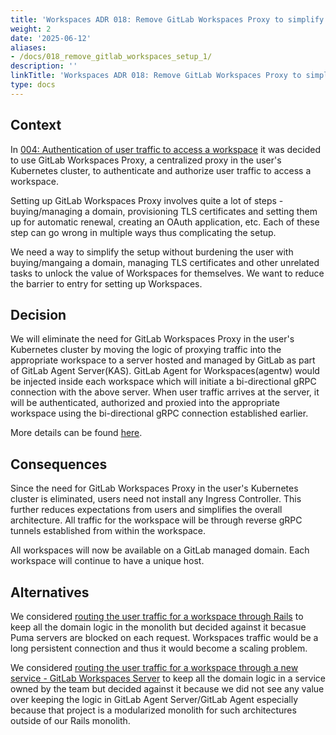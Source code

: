 ```yaml
---
title: 'Workspaces ADR 018: Remove GitLab Workspaces Proxy to simplify setup'
weight: 2
date: '2025-06-12'
aliases:
- /docs/018_remove_gitlab_workspaces_setup_1/
description: ''
linkTitle: 'Workspaces ADR 018: Remove GitLab Workspaces Proxy to simplify setup'
type: docs
---
```


## Context

In [004: Authentication of user traffic to access a workspace](./004_authentication_of_user_traffic_to_access_workspace.md)
it was decided to use GitLab Workspaces Proxy, a centralized proxy in the user's Kubernetes cluster,
to authenticate and authorize user traffic to access a workspace.

Setting up GitLab Workspaces Proxy involves quite a lot of steps - buying/managing a domain, provisioning TLS certificates and
setting them up for automatic renewal, creating an OAuth application, etc.
Each of these step can go wrong in multiple ways thus complicating the setup.

We need a way to simplify the setup without burdening the user with buying/mangaing a domain, managing TLS certificates and other unrelated tasks to unlock the value of Workspaces for themselves. We want to reduce the barrier to entry for setting up Workspaces.

## Decision

We will eliminate the need for GitLab Workspaces Proxy in the user's Kubernetes cluster by moving
the logic of proxying traffic into the appropriate workspace to a server hosted and managed by GitLab
as part of GitLab Agent Server(KAS).
GitLab Agent for Workspaces(agentw) would be injected inside each workspace which will initiate a bi-directional gRPC connection
with the above server. When user traffic arrives at the server, it will be authenticated, authorized
and proxied into the appropriate workspace using the bi-directional gRPC connection established earlier.

More details can be found [here](https://gitlab.com/groups/gitlab-org/-/epics/16785).

## Consequences

Since the need for GitLab Workspaces Proxy in the user's Kubernetes cluster is eliminated,
users need not install any Ingress Controller.
This further reduces expectations from users and simplifies the overall architecture.
All traffic for the workspace will be through reverse gRPC tunnels established from within the workspace.

All workspaces will now be available on a GitLab managed domain.
Each workspace will continue to have a unique host.

## Alternatives

We considered [routing the user traffic for a workspace through Rails](https://gitlab.com/gitlab-org/gitlab/-/issues/519307#note_2350473507)
to keep all the domain logic in the monolith but decided against it becasue Puma servers are blocked on each request.
Workspaces traffic would be a long persistent connection and thus it would become a scaling problem.

We considered [routing the user traffic for a workspace through a new service - GitLab Workspaces Server](https://gitlab.com/gitlab-org/gitlab/-/issues/519307#note_2365114887)
to keep all the domain logic in a service owned by the team but decided against it because we did not see any value over
keeping the logic in GitLab Agent Server/GitLab Agent especially because that project is a modularized monolith for such architectures outside of our Rails monolith.
